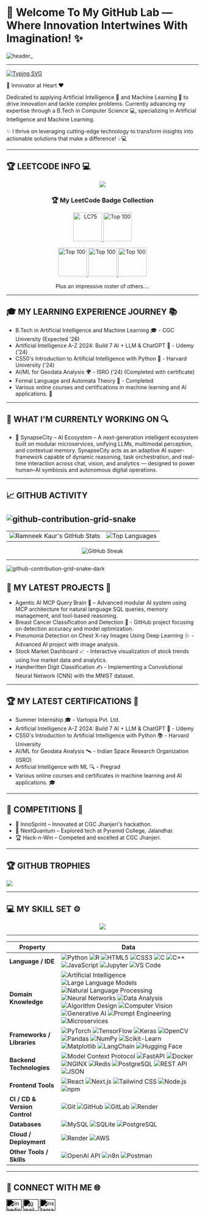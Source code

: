 ### <h1> 🌟 Welcome To My GitHub Lab — Where Innovation Intertwines With Imagination! ✨ </h1>


![header_](https://github.com/user-attachments/assets/a3869a1b-ceac-4184-9d5a-34abc80e51ac)

---
[![Typing SVG](https://readme-typing-svg.demolab.com?font=Fira+Code&duration=4500&pause=900&width=435&lines=Hi+there!+%E2%9C%A8+I+am+Ramneek+Kaur+%E2%9C%A8;Welcome+to+my+profile!+%F0%9F%92%BB;Always+learning+new+things+%F0%9F%8F%86)](https://git.io/typing-svg)

🚀 Innovator at Heart ❤️

Dedicated to applying Artificial Intelligence 🤖 and Machine Learning 🧠 to drive innovation and tackle complex problems. Currently advancing my expertise through a B.Tech in Computer Science 💻, specializing in Artificial Intelligence and Machine Learning.

✨ I thrive on leveraging cutting-edge technology to transform insights into actionable solutions that make a difference! 💡💻

---

## 🏆 LEETCODE INFO 💻

<p align="center">
  <img src="https://leetcard.jacoblin.cool/RamneekK?theme=dark">
</p> 

<h3 align="center">🏆 My LeetCode Badge Collection</h3>

<!-- LeetCode Badges Row -->
<p align="center">

  <a href="https://leetcode.com/RamneekK/" title="LeetCode 75 Challenge">
    <img src="https://assets.leetcode.com/static_assets/others/LeetCode_75.gif" width="75" height="75" alt="LC75"/>
  </a>
  <a href="https://leetcode.com/RamneekK/" title="Top 100 Liked Questions Solved">
    <img src="https://assets.leetcode.com/static_assets/others/Top_100_Liked.gif" width="75" height="75" alt="Top 100"/>
  </a>
</p>
<p align="center">
  
  <a href="https://leetcode.com/RamneekK/" title="Top 100 Liked Questions Solved">
    <img src="https://assets.leetcode.com/static_assets/others/2550.gif" width="75" height="75" alt="Top 100"/>
  </a>
  <a href="https://leetcode.com/RamneekK/" title="Top 100 Liked Questions Solved">
    <img src="https://assets.leetcode.com/static_assets/others/25100.gif" width="75" height="75" alt="Top 100"/>
  </a>
  <a href="https://leetcode.com/RamneekK/" title="Top 100 Liked Questions Solved">
    <img src="https://assets.leetcode.com/static_assets/others/200.gif" width="75" height="75" alt="Top 100"/>
  </a>
</p>

<p align="center">
Plus an impressive roster of others....
</p>
  
---

## 🎓 MY LEARNING EXPERIENCE JOURNEY 📚
- B.Tech in Artificial Intelligence and Machine Learning 🎓 - CGC University (Expected '26)
- Artificial Intelligence A-Z 2024: Build 7 AI + LLM & ChatGPT 🧠 - Udemy ('24)
- CS50's Introduction to Artificial Intelligence with Python 🍏 - Harvard University ('24)
- AI/ML for Geodata Analysis 🌍 - ISRO ('24) (Completed with certificate)
- Formal Language and Automata Theory 📖 - Completed
- Various online courses and certifications in machine learning and AI applications. 🎉
  
---


## 👷 WHAT I'M CURRENTLY WORKING ON 🔍
- 🧠 SynapseCity – AI Ecosystem – A next-generation intelligent ecosystem built on modular microservices, unifying LLMs, multimodal perception, and contextual memory. SynapseCity acts as an adaptive AI super-framework capable of dynamic reasoning, task orchestration, and real-time interaction across chat, vision, and analytics — designed to power human–AI symbiosis and autonomous digital operations.
  
---

## 📈 GITHUB ACTIVITY

![github-contribution-grid-snake](https://github.com/user-attachments/assets/529240fc-34ce-4676-ab40-970f0592ae7a)
---
<table>
  <tr>
    <td>
      <img src="https://github-readme-stats.vercel.app/api?username=Ramneek82810&show_icons=true&theme=radical" alt="Ramneek Kaur's GitHub Stats" />
    </td>
    <td>
      <img src="https://github-readme-stats.vercel.app/api/top-langs/?username=Ramneek82810&layout=normal&theme=radical" alt="Top Languages" />
    </td>
  </tr>
</table>

<p align="center">
  <img src="https://github-readme-streak-stats.herokuapp.com/?user=Ramneek82810&theme=radical" alt="GitHub Streak" />
</p>

---
![github-contribution-grid-snake-dark](https://github.com/user-attachments/assets/a922d272-39ca-47fa-9103-383b221c4ede)




## 🌱 MY LATEST PROJECTS 🚀
- Agentic AI MCP Query Brain 🤖 – Advanced modular AI system using MCP architecture for natural language SQL queries, memory management, and tool-based reasoning.
- Breast Cancer Classification and Detection 🧬 - GitHub project focusing on detection accuracy and model optimization.
- Pneumonia Detection on Chest X-ray Images Using Deep Learning 🩺 - Advanced AI project with image analysis.
- Stock Market Dashboard 📈 - Interactive visualization of stock trends using live market data and analytics.
- Handwritten Digit Classification ✍️ - Implementing a Convolutional Neural Network (CNN) with the MNIST dataset.
---

## 🏆 MY LATEST CERTIFICATIONS 📜

- Summer Internship 🎓 - Vartopia Pvt. Ltd. 
- Artificial Intelligence A-Z 2024: Build 7 AI + LLM & ChatGPT 🥇 - Udemy
- CS50's Introduction to Artificial Intelligence with Python 📚 - Harvard University
- AI/ML for Geodata Analysis 🛰 - Indian Space Research Organization (ISRO)
- Artificial Intelligence with ML 🔍 - Pregrad
- Various online courses and certificates in machine learning and AI applications. 🎓
---

## 🥇 COMPETITIONS 🎉

- 🌟 InnoSprint – Innovated at CGC Jhanjeri's hackathon.
- 🚀 NextQuantum – Explored tech at Pyramid College, Jalandhar.
- 🏆 Hack-n-Win – Competed and excelled at CGC Jhanjeri.
  
---

## 🏆 GITHUB TROPHIES
![](https://github-profile-trophy.vercel.app/?username=Ramneek82810&theme=radical&no-frame=false&no-bg=true&margin-w=4)

---

## 💻 MY SKILL SET ⚙️

<p align="center">
  <img src="https://img.shields.io/badge/TryHackMe-ramneek.kaur-0xD1.svg">
</p>

---

| **Property** | **Data** |
|--------------|----------|
| **Language / IDE** | ![Python](https://img.shields.io/badge/Python-3776AB?style=flat&logo=python&logoColor=white) ![R](https://img.shields.io/badge/R-276DC3?style=flat&logo=r) ![HTML5](https://img.shields.io/badge/HTML5-E34F26?style=flat&logo=html5&logoColor=white) ![CSS3](https://img.shields.io/badge/CSS3-1572B6?style=flat&logo=css3&logoColor=white) ![C](https://img.shields.io/badge/C-A8B9CC?style=flat&logo=c) ![C++](https://img.shields.io/badge/C++-00599C?style=flat&logo=cplusplus) ![JavaScript](https://img.shields.io/badge/JavaScript-F7DF1E?style=flat&logo=javascript&logoColor=black) ![Jupyter](https://img.shields.io/badge/Jupyter-FA743E?style=flat&logo=jupyter) ![VS Code](https://img.shields.io/badge/VS%20Code-0078D4?style=flat&logo=visual-studio-code&logoColor=white) |
| **Domain Knowledge** | ![Artificial Intelligence](https://img.shields.io/badge/Artificial%20Intelligence-065535?style=flat) ![Large Language Models](https://img.shields.io/badge/Large%20Language%20Models-065535?style=flat) ![Natural Language Processing](https://img.shields.io/badge/Natural%20Language%20Processing-065535?style=flat) ![Neural Networks](https://img.shields.io/badge/Neural%20Networks-065535?style=flat) ![Data Analysis](https://img.shields.io/badge/Data%20Analysis-065535?style=flat) ![Algorithm Design](https://img.shields.io/badge/Algorithm%20Design-065535?style=flat) ![Computer Vision](https://img.shields.io/badge/Computer%20Vision-065535?style=flat) ![Generative AI](https://img.shields.io/badge/Generative%20AI-065535?style=flat) ![Prompt Engineering](https://img.shields.io/badge/Prompt%20Engineering-065535?style=flat) ![Microservices](https://img.shields.io/badge/Microservices-065535?style=flat) |
| **Frameworks / Libraries** | ![PyTorch](https://img.shields.io/badge/PyTorch-EE4C2C?style=flat&logo=pytorch&logoColor=white) ![TensorFlow](https://img.shields.io/badge/TensorFlow-FF6F00?style=flat&logo=tensorflow&logoColor=white) ![Keras](https://img.shields.io/badge/Keras-D00000?style=flat&logo=keras&logoColor=white) ![OpenCV](https://img.shields.io/badge/OpenCV-5C3EE8?style=flat&logo=opencv) ![Pandas](https://img.shields.io/badge/Pandas-150458?style=flat&logo=pandas) ![NumPy](https://img.shields.io/badge/NumPy-013243?style=flat&logo=numpy) ![Scikit-Learn](https://img.shields.io/badge/Scikit--Learn-F7931E?style=flat&logo=scikit-learn) ![Matplotlib](https://img.shields.io/badge/Matplotlib-11557C?style=flat&logo=plotly) ![LangChain](https://img.shields.io/badge/LangChain-0A0A0A?style=flat&logoColor=white) ![Hugging Face](https://img.shields.io/badge/HuggingFace-FFD21E?style=flat&logo=huggingface&logoColor=black) |
| **Backend Technologies** | ![Model Context Protocol](https://img.shields.io/badge/MCP%20(Model%20Context%20Protocol)-20232A?style=flat&logo=openai&logoColor=white) ![FastAPI](https://img.shields.io/badge/FastAPI-009688?style=flat&logo=fastapi&logoColor=white) ![Docker](https://img.shields.io/badge/Docker-2496ED?style=flat&logo=docker&logoColor=white) ![NGINX](https://img.shields.io/badge/NGINX-009639?style=flat&logo=nginx&logoColor=white) ![Redis](https://img.shields.io/badge/Redis-DC382D?style=flat&logo=redis&logoColor=white) ![PostgreSQL](https://img.shields.io/badge/PostgreSQL-4169E1?style=flat&logo=postgresql&logoColor=white) ![REST API](https://img.shields.io/badge/REST%20API-FF6C37?style=flat&logo=fastapi&logoColor=white) ![JSON](https://img.shields.io/badge/JSON-000000?style=flat&logo=json&logoColor=white) |
| **Frontend Tools** | ![React](https://img.shields.io/badge/React-61DAFB?style=flat&logo=react&logoColor=black) ![Next.js](https://img.shields.io/badge/Next.js-000000?style=flat&logo=next.js&logoColor=white) ![Tailwind CSS](https://img.shields.io/badge/Tailwind%20CSS-38B2AC?style=flat&logo=tailwind-css&logoColor=white) ![Node.js](https://img.shields.io/badge/Node.js-339933?style=flat&logo=node.js&logoColor=white) ![npm](https://img.shields.io/badge/npm-CB3837?style=flat&logo=npm&logoColor=white) |
| **CI / CD & Version Control** | ![Git](https://img.shields.io/badge/Git-F05032?style=flat&logo=git&logoColor=white) ![GitHub](https://img.shields.io/badge/GitHub-181717?style=flat&logo=github) ![GitLab](https://img.shields.io/badge/GitLab-FC6D26?style=flat&logo=gitlab) ![Render](https://img.shields.io/badge/Render-46E3B7?style=flat&logo=render&logoColor=black) |
| **Databases** | ![MySQL](https://img.shields.io/badge/MySQL-4479A1?style=flat&logo=mysql&logoColor=white) ![SQLite](https://img.shields.io/badge/SQLite-003B57?style=flat&logo=sqlite&logoColor=white) ![PostgreSQL](https://img.shields.io/badge/PostgreSQL-4169E1?style=flat&logo=postgresql&logoColor=white) |
| **Cloud / Deployment** | ![Render](https://img.shields.io/badge/Render-46E3B7?style=flat&logo=render&logoColor=black) ![AWS](https://img.shields.io/badge/AWS-232F3E?style=flat&logo=amazon-aws&logoColor=white) |
| **Other Tools / Skills** | ![OpenAI API](https://img.shields.io/badge/OpenAI%20API-412991?style=flat&logo=openai&logoColor=white) ![n8n](https://img.shields.io/badge/n8n-FD5750?style=flat&logo=n8n&logoColor=white) ![Postman](https://img.shields.io/badge/Postman-FF6C37?style=flat&logo=postman&logoColor=white) |



---

## 🤝 CONNECT WITH ME 🌐

<p align="left">
  <a href="https://www.linkedin.com/in/ramneek-kaur-1b6a6725a/" target="blank">
    <img align="center" src="https://cdn.jsdelivr.net/npm/simple-icons@v3/icons/linkedin.svg" alt="linkedin" height="30" width="40" style="filter: brightness(100) invert(1);"/>
  </a>
  <a href="mailto:ramneek82810@gmail.com" target="blank">
    <img align="center" src="https://cdn.jsdelivr.net/npm/simple-icons@v3/icons/gmail.svg" alt="gmail" height="30" width="40" style="filter: brightness(100) invert(1);"/>
  </a>
  <a href="https://www.instagram.com/ramneek_kaur_20/" target="blank">
    <img align="center" src="https://cdn.jsdelivr.net/npm/simple-icons@v3/icons/instagram.svg" alt="instagram" height="30" width="40" style="filter: brightness(100) invert(1);"/>
  </a>
</p>
